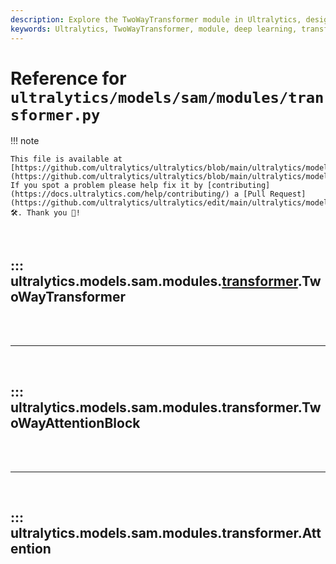 ```yaml
---
description: Explore the TwoWayTransformer module in Ultralytics, designed for simultaneous attention to image and query points. Ideal for object detection and segmentation tasks.
keywords: Ultralytics, TwoWayTransformer, module, deep learning, transformer, object detection, image segmentation, attention mechanism, neural networks
---
```


# Reference for `ultralytics/models/sam/modules/transformer.py`

!!! note

    This file is available at [https://github.com/ultralytics/ultralytics/blob/main/ultralytics/models/sam/modules/transformer.py](https://github.com/ultralytics/ultralytics/blob/main/ultralytics/models/sam/modules/transformer.py). If you spot a problem please help fix it by [contributing](https://docs.ultralytics.com/help/contributing/) a [Pull Request](https://github.com/ultralytics/ultralytics/edit/main/ultralytics/models/sam/modules/transformer.py) 🛠️. Thank you 🙏!

<br>

## ::: ultralytics.models.sam.modules.[transformer](https://www.ultralytics.com/glossary/transformer).TwoWayTransformer

<br><br><hr><br>

## ::: ultralytics.models.sam.modules.transformer.TwoWayAttentionBlock

<br><br><hr><br>

## ::: ultralytics.models.sam.modules.transformer.Attention

<br><br>
